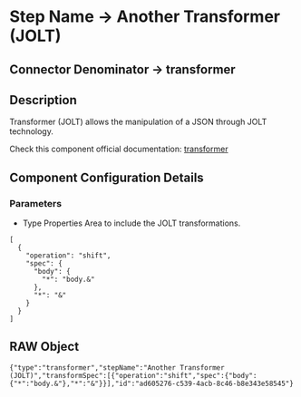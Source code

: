 # Step Name -> Another Transformer (JOLT)
## Connector Denominator -> transformer

## Description

Transformer (JOLT) allows the manipulation of a JSON through JOLT technology.

Check this component official documentation: [transformer](https://docs.digibee.com/documentation/components/tools/transformer-jolt "Digibee transformer documentation")

## Component Configuration Details
### Parameters

* Type Properties
Area to include the JOLT transformations.

```
[
  {
    "operation": "shift",
    "spec": {
      "body": {
        "*": "body.&"
      },
      "*": "&"
    }
  }
]
```

## RAW Object

```
{"type":"transformer","stepName":"Another Transformer (JOLT)","transformSpec":[{"operation":"shift","spec":{"body":{"*":"body.&"},"*":"&"}}],"id":"ad605276-c539-4acb-8c46-b8e343e58545"}
```